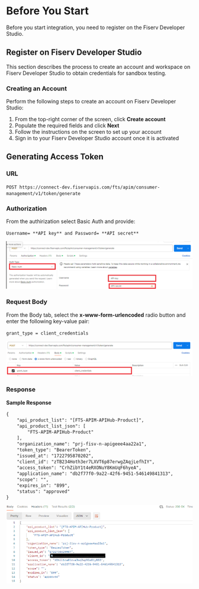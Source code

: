 # Before You Start
<!-- theme: info -->
Before you start integration, you need to  register on the Fiserv Developer Studio. 
## Register on Fiserv Developer Studio
This section describes the process to create an account and workspace on Fiserv Developer Studio to obtain credentials for sandbox testing.

### Creating an Account

Perform the following steps to create an account on Fiserv Developer Studio:
1.	From the top-right corner of the screen, click **Create account**
2.	Populate the required fields and click **Next**
3.	Follow the instructions on the screen to set up your account
4.	Sign in to your Fiserv Developer Studio account once it is activated


## Generating Access Token
### URL

``POST https://connect-dev.fiservapis.com/fts/apim/consumer-management/v1/token/generate ``

### Authorization
From the authirization select Basic Auth and provide:

``Username= **API key** and Password= **API secret**``

![Postman-Authorization-screenshot.png](https://raw.githubusercontent.com/Fiserv/apim/develop/assets/images/Postman-Authorization-screenshot.png
)


### Request Body

From the Body tab, select the **x-www-form-urlencoded** radio button and enter the following key-value pair:

``grant_type = client_credentials``



![Postman-OauthRequestBody-screenshot](https://raw.githubusercontent.com/Fiserv/apim/develop/assets/images/Postman-OauthRequestBody-screenshot.png)

### Response

**Sample Response**
```
{
    "api_product_list": "[FTS-APIM-APIHub-Product]",
    "api_product_list_json": [
        "FTS-APIM-APIHub-Product"
    ],
    "organization_name": "prj-fisv-n-apigeee4aa22a1",
    "token_type": "BearerToken",
    "issued_at": "1722795870202",
    "client_id": "zTB234Hoth3er7LXVT6p87erwgZAqjLefhIY",
    "access_token": "CrhZibY1t4eRXONuY8KmUqF6hyeA",
    "application_name": "db2f77f0-9a22-42f6-9451-546149841313",
    "scope": "",
    "expires_in": "899",
    "status": "approved"
}
```

![AccessToken-Response](https://raw.githubusercontent.com/Fiserv/apim/develop/assets/images/AccessToken-Response-screenshot.png)
   
